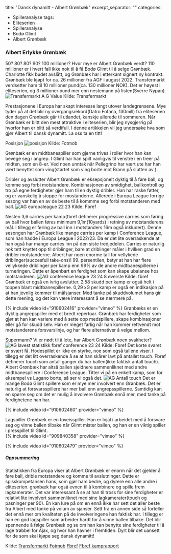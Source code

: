title: "Dansk dynamitt - Albert Grønbæk"
excerpt_separator: "<!--more-->"
categories:
  - Spilleranalyse
tags:
  - Eliteserien
  - Spilleranalyse
  - Bodø Glimt
  - Albert Grønbæk

### Albert Erlykke Grønbæk
50? 80? 80? 90? 100 millioner? Hvor mye er Albert Grønbæk verdt? 110 millioner er i hvert fall ikke nok til å få Bodø Glimt til å selge Grønbæk. Charlotte fikk budet avslått, og Grønbæk har i etterkant signert ny kontrakt. Grønbæk ble kjøpt for ca. 26 millioner fra AGF i august 2022. Transfermarkt verdsetter ham til 10 millioner pund(ca. 130 millioner NOK). Det er høyest i eliteserien, og 3 millioner pund mer enn nestemann på listen(Sverre Nypan). 
![Transfermarkt A G Value](https://github.com/n0rthface43/Ball/assets/157420543/a425449a-ed8f-48a8-8159-2808333296df)
Kilde: Transfermarkt

Prestasjonene i Europa har skapt interesse langt utover landegrensene. Mye tyder på at det blir ny overgangsrekord(Datro Fofana, 130mill) fra eliteserien den dagen Grønbæk går til utlandet, kanskje allerede til sommeren. Når Grønbæk er blitt den mest attraktive i eliteserien, blir jeg nysgjerrig på hvorfor han er blitt så verdifull. I denne artikkelen vil jeg undersøke hva som gjør Albert til dansk dynamitt. La oss ta en titt!   

Posisjon
![posisjon](https://github.com/n0rthface43/Ball/assets/157420543/592342fc-ceeb-4f08-8c43-af7617e92777)
Kilde: Fotmob

Grønbæk er en midtbanespiller som gjerne trives i roller hvor han kan bevege seg i angrep. I Glimt har han spilt vanligvis til venstre i en treer på midten, som en 8-er. Ved noen unntak når Pellegrino har vært ute har han vært benyttet som ving(startet som ving borte mot Brann på slutten av ). 

Dribler og avslutter
Albert Grønbæk er eksepsjonelt dyktig til å føre ball, og komme seg forbi motstandere. Kombinasjonen av smidighet, ballkontroll og tro på egne ferdigheter gjør ham til en dyktig dribler. Han har raske føtter, og er vanskelig å stoppe for mostanderne. Allerede i Europa League forrige sesong var han en av de beste til å kommme seg forbi motstanderen med ball. 
![AG europaleague 22 23](https://github.com/n0rthface43/Ball/assets/157420543/c727aa9a-04e8-41c5-baec-7806c13249e8)
Kilde: Fbref

Nesten 3,6 carries per kamp(fbref definerer progressive carries som føring av ball hvor ballen føres minimum 9,1m(10yards) i retning av motstanderens mål. I tillegg er føring av ball inn i motstanders 16m også inkludert). Denne sesongen har Grønbæk like mange carries per kamp i Conference League, som han hadde i Europa League i 2022/23. Da er det lite overraskende at han også har mange carries inn på den siste tredjedelen. Carries er naturlig nok tett knyttet opp til driblinger, bare at driblinger måler i hvilken grad en dribler motstanderne. Albert har noen enorme tall for vellykede driblinger(succesfull take-ons)! 99. persentilen, betyr at han har flere vellykkede driblinger per kamp enn 99% av de andre midtbanespillerne i turneringen. Dette er åpenbart en ferdighet som kan skape ubalanse hos motstanderen. 
![AG conference league 23 24 8 øverste ](https://github.com/n0rthface43/Ball/assets/157420543/ad97a3c5-3c9a-4677-ba97-e5ac5a453302)
Kilde: fbref
Grønbæk er også en ivrig avslutter. 2,58 skudd per kamp er også helt i toppen blant midtbanespillerne. 0,29 xG per kamp er også en indikasjon på at han jevnlig kommer til målsjanser. Med tanke på skuddvolumet hans gir dette mening, og det kan være interessant å se nærmere på. 

{% include video id="910602416" provider="vimeo" %}
Grønbæks er en dyktig angrepspiller med et bredt repertoar. Grønbæk har ferdigheter som gjør at han kan variere med å sette opp medspillere, skape kombinasjoner eller gå for skudd selv. Han er meget farlig når han kommer rettvendt mot motstanderens forsvarslinje, og har flere alternativer å velge mellom. 

Supermann?
Vi er nødt til å lete, har Albert Grønbæk noen svakheter? 
![AG lavest statistikk fbref conference 23 24](https://github.com/n0rthface43/Ball/assets/157420543/7ce21e62-c140-4d81-afc4-a2e5725952d5)
Kilde: Fbref
Det korte svaret er svært få. Hodespillet er ikke en styrke, noe som også tallene viser. I tillegg er det litt overraskende å se at han skårer lavt på antallet touch. Fbref definerer touch som antall ganger du har ballen(ikke faktisk antall touch). Albert Grønbæk har altså ballen sjeldnere sammenliknet med andre midtbanespillere i Conference League. Titter vi på en enkelt kamp, som for eksempel vs Lugano borte, så ser vi også det. 
![AG Antall touch](https://github.com/n0rthface43/Ball/assets/157420543/1ae8a374-a280-41db-b351-2d1924611823)
Det er mange Bodø Glimt spillere som er mye mer involvert enn Grønbæk. Det er naturlig at forsvarsspillere har mer ball enn angrepsspillerne. Samtidig kan en spørre seg om det er mulig å involvere Grønbæk ennå mer, med tanke på ferdighetene han har.

{% include video id="910602460" provider="vimeo" %}


Lagspiller
Grønbæk er en toveisspiller. Han er lojal i arbeidet med å forsvare seg og vinne ballen tilbake når Glimt mister ballen, og han er en viktig spiller i presspillet til Glimt.   
{% include video id="909840358" provider="vimeo" %}

{% include video id="910602479" provider="vimeo" %}

##### Oppsummering 
Statistikken fra Europa viser at Albert Grønbæk er enorm når det gjelder å føre ball, drible motstandere og komme til avslutninger. Dette er spisskompetansen hans, som gjør ham bedre, og dyrere enn alle andre i eliteserien. grønbæk har også evnen til å kombinere og spille frem lagkamerater. Det var interessant å se at han til tross for sine ferdigheter er relativt lite involvert sammenliknet med sine lagkamerater(touch og pasninger per 90). En kan lure på om en ennå ikke har sett det aller beste fra Albert med tanke på volum av sjanser. Sett fra en annen side så forteller det ennå mer om kvaliteten på de involveringene han faktisk har. I tillegg er han en god lagspiller som arbeider hardt for å vinne ballen tilbake. Det blir spennende å følge Grønbæk og se om han kan benytte sine ferdigheter til å lage trøbbel for Ajax, og hvor han havner i fremtiden. Dyrt blir det uansett for de som skal kjøpe seg dansk dynamitt!


Kilde:
[Transfermarkt](https://www.transfermarkt.com/albert-gronbaek/profil/spieler/503866)
[Fotmob](https://www.fotmob.com/matches/bodoglimt-vs-molde/2rwsj9#4301593)
[Fbref](https://fbref.com/en/players/0da5076f/scout/11837/Albert-Erlykke-Scouting-Report)
[Fbref kamprapport](https://fbref.com/en/matches/95715e69/Lugano-BodoGlimt-September-21-2023-Europa-Conference-League)
